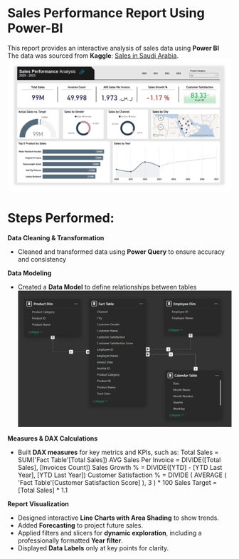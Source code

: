 # Sales Performance Report Using Power-BI
This report provides an interactive analysis of sales data using **Power BI**  
The data was sourced from **Kaggle**: [Sales in Saudi Arabia](https://www.kaggle.com/datasets/shilton123456/sales-in-saudi-arabia).  
<img src="Sales-Report.png" width="600">


# Steps Performed:
**Data Cleaning & Transformation**
- Cleaned and transformed data using **Power Query** to ensure accuracy and consistency

**Data Modeling**
- Created a **Data Model** to define relationships between tables
  <img src="Modeling.png" width="600">

**Measures & DAX Calculations**
- Built **DAX measures** for key metrics and KPIs, such as:
  Total Sales = SUM('Fact Table'[Total Sales])
  AVG Sales Per Invoice = DIVIDE([Total Sales], [Invoices Count])
  Sales Growth % = DIVIDE([YTD] - [YTD Last Year], [YTD Last Year])
  Customer Satisfaction % = DIVIDE ( AVERAGE ( 'Fact Table'[Customer Satisfaction Score] ), 3 ) * 100
  Sales Target = [Total Sales] * 1.1  

**Report Visualization**
   - Designed interactive **Line Charts with Area Shading** to show trends.
   - Added **Forecasting** to project future sales.
   - Applied filters and slicers for **dynamic exploration**, including a professionally formatted **Year filter**.
   - Displayed **Data Labels** only at key points for clarity.
